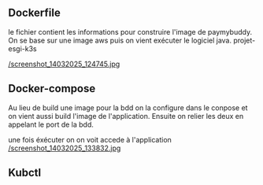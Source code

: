 ## Dockerfile
le fichier contient les informations pour construire l'image de paymybuddy. 
On se base sur une image aws puis on vient exécuter le logiciel java.
    projet-esgi-k3s

[/screenshot_14032025_124745.jpg](https://github.com/demiurges-tech/projet-esgi-k3s/blob/main/screenshot_14032025_124745.jpg)

## Docker-compose
Au lieu de build une image pour la bdd on la configure dans le conpose et on vient aussi build l'image de l'application.
Ensuite on relier les deux en appelant le port de la bdd.

une fois éxécuter on on voit accede à l'application
[/screenshot_14032025_133832.jpg](https://github.com/demiurges-tech/projet-esgi-k3s/blob/main/screenshot_14032025_133832.jpg)


## Kubctl
